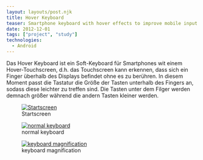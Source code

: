 ```yaml
---
layout: layouts/post.njk
title: Hover Keyboard
teaser: Smartphone keyboard with hover effects to improve mobile input
date: 2012-12-01
tags: ["project", "study"]
technologies:
  - Android
---
```


Das Hover Keyboard ist ein Soft-Keyboard für Smartphones wit einem Hover-Touchscreen, d.h. das Touchscreen kann erkennen, dass sich ein Finger überhalb des Displays befindet ohne es zu berühren. In diesem Moment passt die Tastatur die Größe der Tasten unterhalb des Fingers an, sodass diese leichter zu treffen sind. Die Tasten unter dem Filger werden demnach größer während die andern Tasten kleiner werden.

<div class="figure-container">
<figure >
      <a href="{{'/assets/projects/hover-keyboard/instructions.png' | url}}">
          <img src="{{'/assets/projects/hover-keyboard/instructions.png' | url}}" alt="Startscreen" />
      </a>
      <figcaption>Startscreen</figcaption>
    </figure>

<figure>
      <a href="{{'/assets/projects/hover-keyboard/normal.png' | url}}">
          <img src="{{'/assets/projects/hover-keyboard/normal.png' | url}}"  alt="normal keyboard" />
      </a>
      <figcaption>normal keyboard</figcaption>
    </figure>

<figure>
      <a href="{{'/assets/projects/hover-keyboard/magnification.png' | url}}">
          <img src="{{'/assets/projects/hover-keyboard/magnification.png' | url}}"  alt="keyboard magnification" />
      </a>
      <figcaption>keyboard magnification</figcaption>
</figure>
</div>